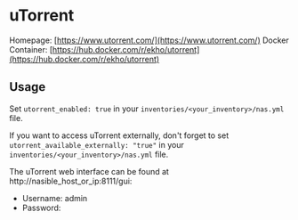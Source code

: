 
# uTorrent

Homepage: [https://www.utorrent.com/](https://www.utorrent.com/)
Docker Container: [https://hub.docker.com/r/ekho/utorrent](https://hub.docker.com/r/ekho/utorrent)

## Usage

Set `utorrent_enabled: true` in your `inventories/<your_inventory>/nas.yml` file.

If you want to access uTorrent externally, don't forget to set `utorrent_available_externally: "true"` in your `inventories/<your_inventory>/nas.yml` file.

The uTorrent web interface can be found at http://nasible_host_or_ip:8111/gui:

 - Username: admin
 - Password: <leave blank>
